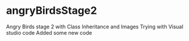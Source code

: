 # angryBirdsStage2
Angry Birds stage 2 with Class Inheritance and Images
Trying with Visual studio code
Added some new code